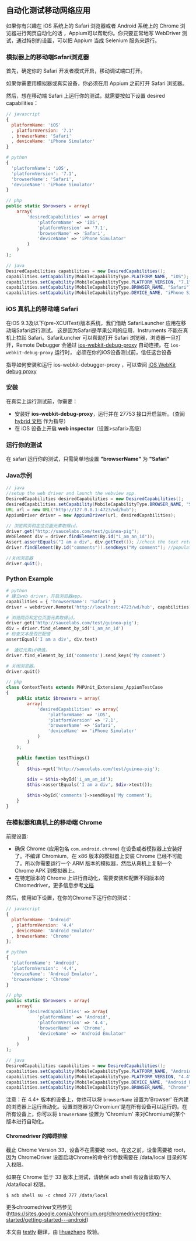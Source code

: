 ## 自动化测试移动网络应用

如果你有兴趣在 iOS 系统上的 Safari 浏览器或者 Android 系统上的 Chrome 浏览器进行网页自动化的话
，Appium可以帮助你。你只要正常地写 WebDriver 测试，通过特别的设置，可以把 Appium 当成 Selenium 服务来运行。

### 模拟器上的移动端Safari浏览器

首先，确定你的 Safari 开发者模式开启，移动调试端口打开。

如果你需要用模拟器或真实设备，你必须在用 Appium 之前打开 Safari 浏览器。

然后，想在移动端 Safari 上运行你的测试，就需要按如下设置 desired capabilities：

```javascript
// javascript
{
  platformName: 'iOS'
  , platformVersion: '7.1'
  , browserName: 'Safari'
  , deviceName: 'iPhone Simulator'
}
```

```python
# python
{
  'platformName': 'iOS',
  'platformVersion': '7.1',
  'browserName': 'Safari',
  'deviceName': 'iPhone Simulator'
}
```

```php
// php
public static $browsers = array(
    array(
        'desiredCapabilities' => array(
            'platformName' => 'iOS',
            'platformVersion' => '7.1',
            'browserName' => 'Safari',
            'deviceName' => 'iPhone Simulator'
        )
    )
);
```

```java
// java
DesiredCapabilities capabilities = new DesiredCapabilities();
capabilities.setCapability(MobileCapabilityType.PLATFORM_NAME, "iOS");
capabilities.setCapability(MobileCapabilityType.PLATFORM_VERSION, "7.1");
capabilities.setCapability(MobileCapabilityType.BROWSER_NAME, "Safari");
capabilities.setCapability(MobileCapabilityType.DEVICE_NAME, "iPhone Simulator");
```

### iOS 真机上的移动端 Safari

在iOS 9.3及以下(pre-XCUITest)版本系统，我们借助 SafariLauncher 应用在移动端Safari运行测试。
这是因为Safari是苹果公司的应用，Instruments 不能在真机上拉起 Safari。SafariLuncher 可以帮助打开 Safari 浏览器，浏览器一旦打开，Remote Debugger 会通过 [ios-webkit-debug-proxy](https://github.com/google/ios-webkit-debug-proxy) 自动连接。在 `ios-webkit-debug-proxy` 运行时，
必须在你的iOS设备测试前，信任这台设备

指导如何安装和运行 ios-webkit-debugger-proxy ，可以查阅 [iOS WebKit debug proxy](/docs/cn/writing-running-appium/web/ios-webkit-debug-proxy.md)

### 安装

在真实上运行测试前，你需要：

* 安装好 **ios-webkit-debug-proxy**，运行并在 27753 接口开启监听。（查阅 [hybrid 文档](/docs/cn/writing-running-appium/web/hybrid.md#execution-against-a-real-ios-device) 作为指导）
* 在 iOS 设备上开启 **web inspector**（设置>safari>高级）


### 运行你的测试

在 safari 运行你的测试，只需简单地设置 **"browserName"** 为 **"Safari"**

### Java示例

```java
// java
//setup the web driver and launch the webview app.
DesiredCapabilities desiredCapabilities = new DesiredCapabilities();
desiredCapabilities.setCapability(MobileCapabilityType.BROWSER_NAME, "Safari");
URL url = new URL("http://127.0.0.1:4723/wd/hub");
AppiumDriver driver = new AppiumDriver(url, desiredCapabilities);

// 浏览网页和定位页面元素取得id。
driver.get("http://saucelabs.com/test/guinea-pig");
WebElement div = driver.findElement(By.id("i_am_an_id"));
Assert.assertEquals("I am a div", div.getText()); //check the text retrieved matches expected value
driver.findElement(By.id("comments")).sendKeys("My comment"); //populate the comments field by id.

//关闭浏览器
driver.quit();
```

### Python Example

```python
# python
# 建立web driver，开启浏览器app。
capabilities = { 'browserName': 'Safari' }
driver = webdriver.Remote('http://localhost:4723/wd/hub', capabilities)

# 浏览网页和定位页面元素取得id。
driver.get('http://saucelabs.com/test/guinea-pig');
div = driver.find_element_by_id('i_am_an_id')
# 检查文本是否匹配值
assertEqual('I am a div', div.text)

#  通过元素id填值。
driver.find_element_by_id('comments').send_keys('My comment')

# 关闭浏览器。
driver.quit()
```

```php
// php
class ContextTests extends PHPUnit_Extensions_AppiumTestCase
{
    public static $browsers = array(
        array(
            'desiredCapabilities' => array(
                'platformName' => 'iOS',
                'platformVersion' => '7.1',
                'browserName' => 'Safari',
                'deviceName' => 'iPhone Simulator'
            )
        )
    );

    public function testThings()
    {
        $this->get('http://saucelabs.com/test/guinea-pig');

        $div = $this->byId('i_am_an_id');
        $this->assertEquals('I am a div', $div->text());

        $this->byId('comments')->sendKeys('My comment');
    }
}
```

### 在模拟器和真机上的移动端 Chrome

前提设置:

*  确保 Chrome (应用包名 `com.android.chrome`) 在设备或者模拟器上安装好了。不编译 Chromium，在 x86 版本的模拟器上安装 Chrome 已经不可能了。所以你需要运行一个 ARM 版本的模拟器，然后从真机上复制一个 Chrome APK 到模拟器上。
*  在特定版本的 Chrome 上进行自动化，需要安装和配置不同版本的 Chromedriver，更多信息参考[文档](chromedriver.md)

然后，使用如下设置，在你的Chrome下运行你的测试：

```javascript
// javascript
{
  platformName: 'Android'
  , platformVersion: '4.4'
  , deviceName: 'Android Emulator'
  , browserName: 'Chrome'
};
```

```python
# python
{
  'platformName': 'Android',
  'platformVersion': '4.4',
  'deviceName': 'Android Emulator',
  'browserName': 'Chrome'
}
```

```php
// php
public static $browsers = array(
    array(
        'desiredCapabilities' => array(
            'platformName' => 'Android',
            'platformVersion' => '4.4',
            'browserName' => 'Chrome',
            'deviceName' => 'Android Emulator'
        )
    )
);
```

```java
// java
DesiredCapabilities capabilities = new DesiredCapabilities();
capabilities.setCapability(MobileCapabilityType.PLATFORM_NAME, "Android");
capabilities.setCapability(MobileCapabilityType.PLATFORM_VERSION, "4.4");
capabilities.setCapability(MobileCapabilityType.DEVICE_NAME, "Android Emulator");
capabilities.setCapability(MobileCapabilityType.BROWSER_NAME, "Chrome");
```

注意：在 4.4+ 版本的设备上，你也可以将 `browserName` 设置为'Browser' 在内建的浏览器上运行自动化。设置浏览器为'Chromium'是在所有设备可以运行的。在所有设备上，你可以将 `browserName` 设置为 'Chromium' 来对Chromium的某个版本进行自动化。

#### Chromedriver 的障碍排除

截止 Chrome Version 33，设备不在需要被 root。在这之前，设备需要被 root，因为 ChromeDriver 设置启动Chrome的命令行参数需要在 /data/local 目录的写入权限。

如果在 Chrome 低于 33 版本上测试，请确保 adb shell 有设备读取/写入  /data/local 权限。

```center
$ adb shell su -c chmod 777 /data/local
```

更多chroomedriver文档参见(https://sites.google.com/a/chromium.org/chromedriver/getting-started/getting-started---android)

本文由 [testly](https://github.com/testly) 翻译，由 [lihuazhang](https://github.com/lihuazhang) 校验。